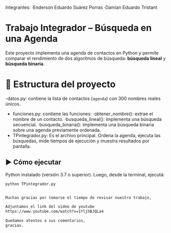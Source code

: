 
Integrantes: 
·Enderson Eduardo Suárez Porras 
·Damian Eduardo Tristant

# Trabajo Integrador – Búsqueda en una Agenda

Este proyecto implementa una agenda de contactos en Python y permite comparar el rendimiento de dos algoritmos de búsqueda: **búsqueda lineal** y **búsqueda binaria**.

# 📁 Estructura del proyecto

-datos.py: contiene la lista de contactos (`agenda`) con 300 nombres reales únicos.
- funciones.py: contiene las funciones:
   ·obtener_nombre(): extrae el nombre de un contacto.
   ·busqueda_lineal(): implementa una búsqueda secuencial.
   ·busqueda_binaria(): implementa una búsqueda binaria sobre una agenda previamente ordenada.
- TPintegrador.py: Es el archivo principal. Ordena la agenda, ejecuta las búsquedas, mide tiempos de ejecución y muestra resultados por pantalla.

## ▶️ Cómo ejecutar

 Python instalado (versión 3.7 o superior). 
 Luego, desde la terminal, ejecutá:

```bash
python TPintegrador.py


Muchas gracias por tomarse el tiempo de revisar nuestro trabajo,

Adjuntamos el link del video de youtube
https://www.youtube.com/watch?v=1YljhBJQLa4

Quedamos atentos a sus comentarios,
gracias.

